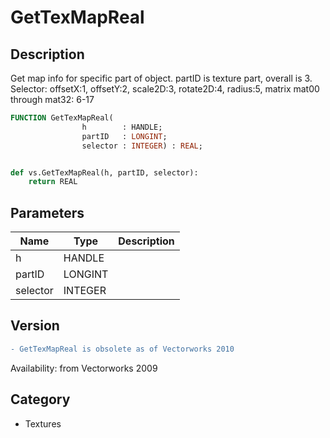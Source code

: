 # GetTexMapReal

## Description
Get map info for specific part of object. partID is texture part, overall is 3. Selector: offsetX:1, offsetY:2, scale2D:3, rotate2D:4, radius:5, matrix mat00 through mat32: 6-17

```pascal
FUNCTION GetTexMapReal(
				h        : HANDLE;
				partID   : LONGINT;
				selector : INTEGER) : REAL;
```

```python

def vs.GetTexMapReal(h, partID, selector):
    return REAL
```

## Parameters
|Name|Type|Description|
|---|---|---|
|h|HANDLE||
|partID|LONGINT||
|selector|INTEGER||

## Version
```diff
- GetTexMapReal is obsolete as of Vectorworks 2010
```

Availability: from Vectorworks 2009
## Category
* Textures

